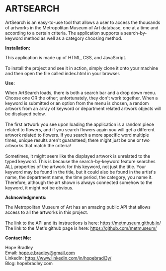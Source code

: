 <h1>ARTSEARCH</h1>

ArtSearch is an easy-to-use tool that allows a user to access the thousands of artworks in the Metropolitan Museum of Art database, one at a time and according to a certain criteria. The application supports a search-by-keyword method as well as a category choosing method.

<strong>Installation:</strong>

This application is made up of HTML, CSS, and JavaScript.
<br>
<br>
To install the project and see it in action, simply clone it onto your machine and then open the file called index.html in your browser. 

<strong>Use:</strong>

When ArtSearch loads, there is both a search bar and a drop down menu. Choose one OR the other; unfortunately, they don't work together. When a keyword is submitted or an option from the menu is chosen, a random artwork from an array of keyword or department related artwork objects will be displayed below.
<br>
<br>
The first artwork you see upon loading the application is a random piece related to flowers, and if you search flowers again you will get a different artwork related to flowers. If you search a more specific word multiple times, unique results aren't guaranteed; there might just be one or two artworks that match the criteria!
<br>
<br>
Sometimes, it might seem like the displayed artwork is unrelated to the typed keyword. This is because the search-by-keyword feature searches ALL properties of the artwork for this keyword, not just the title. Your keyword may be found in the title, but it could also be found in the artist's name, the department name, the time period, the category, you name it. Therefore, although the art shown is always connected somehow to the keyword, it might not be obvious.

<strong>Acknowledgments:</strong>

The Metropolitan Museum of Art has an amazing public API that allows access to all the artworks in this project.
<br>
<br>
The link to the API and its instructions is here: https://metmuseum.github.io/
<br>
The link to the Met's github page is here: https://github.com/metmuseum/

<strong>Contact Me:</strong>

Hope Bradley
<br>
Email: hope.e.bradley@gmail.com
<br>
LinkedIn: https://www.linkedin.com/in/hopebradl3y/
<br>
Blog: hopebradley.com